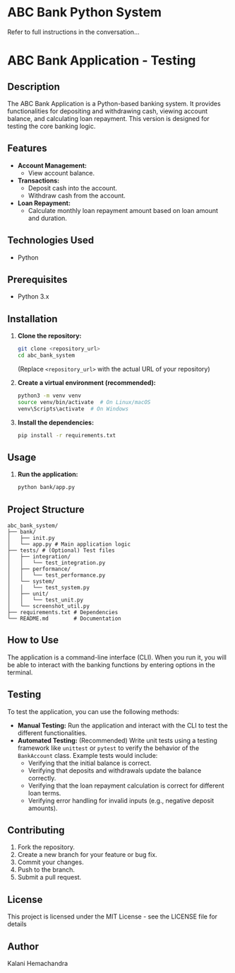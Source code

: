 # ABC Bank Python System
Refer to full instructions in the conversation...

# ABC Bank Application - Testing

## Description

The ABC Bank Application is a Python-based banking system. It provides functionalities for depositing and withdrawing cash, viewing account balance, and calculating loan repayment. This version is designed for testing the core banking logic.

## Features

* **Account Management:**
    * View account balance.
* **Transactions:**
    * Deposit cash into the account.
    * Withdraw cash from the account.
* **Loan Repayment:**
    * Calculate monthly loan repayment amount based on loan amount and duration.

## Technologies Used

* Python

## Prerequisites

* Python 3.x

## Installation

1.  **Clone the repository:**

    ```bash
    git clone <repository_url>
    cd abc_bank_system
    ```

    (Replace `<repository_url>` with the actual URL of your repository)

2.  **Create a virtual environment (recommended):**

    ```bash
    python3 -m venv venv
    source venv/bin/activate  # On Linux/macOS
    venv\Scripts\activate  # On Windows
    ```

3.  **Install the dependencies:**

    ```bash
    pip install -r requirements.txt
    ```

## Usage

1.  **Run the application:**

    ```bash
    python bank/app.py
    ```

## Project Structure

```        
abc_bank_system/
├── bank/
│   ├── init.py
│   └── app.py # Main application logic
├── tests/ # (Optional) Test files
│   ├── integration/
│   │   └── test_integration.py
│   ├── performance/
│   │   └── test_performance.py
│   └── system/
│   │   └── test_system.py
│   ├── unit/
│   │   └── test_unit.py
│   └── screenshot_util.py
├── requirements.txt # Dependencies
└── README.md        # Documentation
```

## How to Use

The application is a command-line interface (CLI).  When you run it, you will be able to interact with the banking functions by entering options in the terminal.

## Testing

To test the application, you can use the following methods:

* **Manual Testing:** Run the application and interact with the CLI to test the different functionalities.
* **Automated Testing:** (Recommended)  Write unit tests using a testing framework like `unittest` or `pytest` to verify the behavior of the `BankAccount` class.  Example tests would include:
    * Verifying that the initial balance is correct.
    * Verifying that deposits and withdrawals update the balance correctly.
    * Verifying that the loan repayment calculation is correct for different loan terms.
    * Verifying error handling for invalid inputs (e.g., negative deposit amounts).

## Contributing

1.  Fork the repository.
2.  Create a new branch for your feature or bug fix.
3.  Commit your changes.
4.  Push to the branch.
5.  Submit a pull request.

## License

This project is licensed under the MIT License - see the LICENSE file for details

## Author

Kalani Hemachandra
